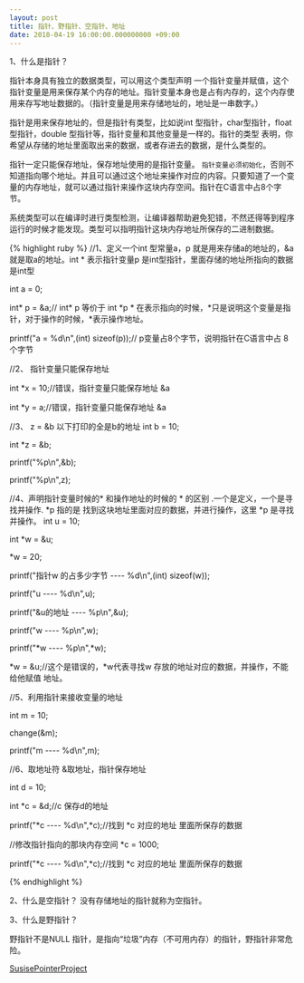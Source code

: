 ```yaml
---
layout: post
title: 指针、野指针、空指针、地址
date: 2018-04-19 16:00:00.000000000 +09:00
---
```


1、什么是指针？

指针本身具有独立的数据类型，可以用这个类型声明 一个指针变量并赋值，这个指针变量是用来保存某个内存的地址。指针变量本身也是占有内存的，这个内存使用来存写地址数据的。（指针变量是用来存储地址的，地址是一串数字。）

指针是用来保存地址的，但是指针有类型，比如说int 型指针，char型指针，float 型指针，double 型指针等，指针变量和其他变量是一样的。指针的类型 表明，你希望从存储的地址里面取出来的数据，或者存进去的数据，是什么类型的。

指针一定只能保存地址，保存地址使用的是指针变量。 `指针变量必须初始化`，否则不知道指向哪个地址。并且可以通过这个地址来操作对应的内容。只要知道了一个变量的内存地址，就可以通过指针来操作这块内存空间。指针在C语言中占8个字节。

系统类型可以在编译时进行类型检测，让编译器帮助避免犯错，不然还得等到程序运行的时候才能发现。类型可以指明指针这块内存地址所保存的二进制数据。


{% highlight ruby %}
//1、定义一个int 型常量a，p 就是用来存储a的地址的，&a就是取a的地址。int * 表示指针变量p 是int型指针，里面存储的地址所指向的数据是int型

int a = 0;

int* p = &a;// int* p 等价于 int *p  * 在表示指向的时候，*只是说明这个变量是指针，对于操作的时候，*表示操作地址。

printf("a = %d\n",(int) sizeof(p));// p变量占8个字节，说明指针在C语言中占 8个字节



//2、 指针变量只能保存地址

int *x = 10;//错误，指针变量只能保存地址  &a

int *y = a;//错误，指针变量只能保存地址  &a



//3、 z = &b 以下打印的全是b的地址
int b = 10;

int *z = &b;

printf("%p\n",&b);

printf("%p\n",z);


//4、声明指针变量时候的* 和操作地址的时候的 * 的区别 .一个是定义，一个是寻找并操作. *p 指的是 找到这块地址里面对应的数据，并进行操作，这里 *p 是寻找并操作。
int  u = 10;

int *w = &u;

*w = 20;

printf("指针w 的占多少字节 ---- %d\n",(int) sizeof(w));

printf("u ---- %d\n",u);

printf("&u的地址 ---- %p\n",&u);

printf("w ---- %p\n",w);

printf("*w ---- %p\n",*w);

*w = &u;//这个是错误的，*w代表寻找w 存放的地址对应的数据，并操作，不能给他赋值 地址。

//5、利用指针来接收变量的地址

int m = 10;

change(&m);

printf("m ---- %d\n",m);

//6、取地址符 &取地址，指针保存地址

int d = 10;

int *c = &d;//c 保存d的地址

printf("*c ---- %d\n",*c);//找到 *c 对应的地址 里面所保存的数据

//修改指针指向的那块内存空间
*c = 1000;

printf("*c ---- %d\n",*c);//找到 *c 对应的地址 里面所保存的数据


{% endhighlight %}



2、什么是空指针？
没有存储地址的指针就称为空指针。


3、什么是野指针？

野指针不是NULL 指针，是指向“垃圾”内存（不可用内存）的指针，野指针非常危险。

[SusisePointerProject]


[SusisePointerProject]: https://github.com/Susise/SusisePointer

